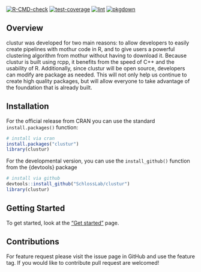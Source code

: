 
<!-- README.md is generated from README.Rmd. Please edit that file -->

<!-- badges: start -->

[![R-CMD-check](https://github.com/SchlossLab/clustur/actions/workflows/check-full.yml/badge.svg)](https://github.com/SchlossLab/clustur/actions/workflows/check-full.yml)
[![test-coverage](https://github.com/SchlossLab/clustur/actions/workflows/test-coverage.yml/badge.svg)](https://github.com/SchlossLab/clustur/actions/workflows/test-coverage.yml)
[![lint](https://github.com/SchlossLab/clustur/actions/workflows/lintr.yml/badge.svg)](https://github.com/SchlossLab/clustur/actions/workflows/lintr.yml)
[![pkgdown](https://github.com/SchlossLab/clustur/actions/workflows/pkgdown.yaml/badge.svg)](https://github.com/SchlossLab/clustur/actions/workflows/pkgdown.yaml)

<!-- badges: end -->

## Overview

clustur was developed for two main reasons: to allow developers to
easily create pipelines with mothur code in R, and to give users a
powerful clustering algorithm from mothur without having to download it.
Because clustur is built using rcpp, it benefits from the speed of C++
and the usability of R. Additionally, since clustur will be open source,
developers can modify are package as needed. This will not only help us
continue to create high quality packages, but will allow everyone to
take advantage of the foundation that is already built.

## Installation

For the official release from CRAN you can use the standard
`install.packages()` function:

``` r
# install via cran
install.packages("clustur")
library(clustur)
```

For the developmental version, you can use the `install_github()`
function from the {devtools} package

``` r
# install via github
devtools::install_github("SchlossLab/clustur")
library(clustur)
```

## Getting Started

To get started, look at the [“Get
started”](https://www.schlosslab.org/clustur/articles/clustur.html)
page.

## Contributions

For feature request please visit the issue page in GitHub and use the
feature tag. If you would like to contribute pull request are welcomed!
